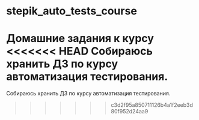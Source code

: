 # stepik_auto_tests_course
Домашние задания к курсу
<<<<<<< HEAD
Собираюсь хранить ДЗ по курсу автоматизация тестирования.
=======
Собираюсь хранить ДЗ по курсу автоматизация тестирования.
>>>>>>> c3d2f95a850711126b4a1f2eeb3d80f952d24aa9
